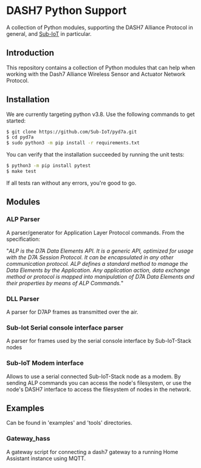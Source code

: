 <!--
Copyright (c) 2015-2021 University of Antwerp, Aloxy NV.

This file is part of pyd7a.
See https://github.com/Sub-IoT/pyd7a for further info.

Licensed under the Apache License, Version 2.0 (the "License");
you may not use this file except in compliance with the License.
You may obtain a copy of the License at

    http://www.apache.org/licenses/LICENSE-2.0

Unless required by applicable law or agreed to in writing, software
distributed under the License is distributed on an "AS IS" BASIS,
WITHOUT WARRANTIES OR CONDITIONS OF ANY KIND, either express or implied.
See the License for the specific language governing permissions and
limitations under the License.
-->
# DASH7 Python Support
A collection of Python modules, supporting the DASH7 Alliance Protocol in general,
and [Sub-IoT](https://github.com/Sub-Iot/Sub-IoT-Stack) in particular.

## Introduction

This repository contains a collection of Python modules that can help when working with the Dash7 Alliance Wireless Sensor and Actuator Network Protocol.

## Installation

We are currently targeting python v3.8.
Use the following commands to get started:

```bash
$ git clone https://github.com/Sub-IoT/pyd7a.git
$ cd pyd7a
$ sudo python3 -m pip install -r requirements.txt
```

You can verify that the installation succeeded by running the unit tests:
```bash
$ python3 -m pip install pytest
$ make test
```
If all tests ran without any errors, you're good to go.

## Modules

### ALP Parser

A parser/generator for Application Layer Protocol commands. From the specification:

"_ALP is the D7A Data Elements API. It is a generic API, optimized for usage with the D7A Session Protocol. It can be encapsulated in any other communication protocol. ALP defines a standard method to manage the Data Elements by the Application.
Any application action, data exchange method or protocol is mapped into manipulation of D7A Data Elements and their properties by means of ALP Commands._"

### DLL Parser

A parser for D7AP frames as transmitted over the air.

### Sub-Iot Serial console interface parser

A parser for frames used by the serial console interface by Sub-IoT-Stack nodes

### Sub-IoT Modem interface

Allows to use a serial connected Sub-IoT-Stack node as a modem. By sending ALP commands you can access the node's filesystem, or use the node's DASH7 interface to access the filesystem of nodes in the network.

## Examples

Can be found in 'examples' and 'tools' directories.

### Gateway_hass

A gateway script for connecting a dash7 gateway to a running Home Assistant instance using MQTT.
